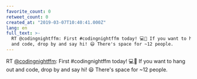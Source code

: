 ```yaml
---
favorite_count: 0
retweet_count: 0
created_at: "2019-03-07T10:40:41.000Z"
lang: en
full_text: >-
  RT @codingnightffm: First #codingnightffm today! 💻🌟 If you want to hang out
  and code, drop by and say hi! 😃 There's space for ~12 people.
---
```


RT [@codingnightffm](https://twitter.com/codingnightffm): First #codingnightffm
today! 💻🌟 If you want to hang out and code, drop by and say hi! 😃 There's
space for ~12 people.
